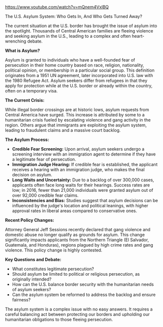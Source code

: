 https://www.youtube.com/watch?v=mQnem4VxlBQ

The U.S. Asylum System: Who Gets In, And Who Gets Turned Away?

The current situation at the U.S. border has brought the issue of asylum into the spotlight.  Thousands of Central American families are fleeing violence and seeking asylum in the U.S., leading to a complex and often heart-wrenching debate.

**What is Asylum?**

Asylum is granted to individuals who have a well-founded fear of persecution in their home country based on race, religion, nationality, political opinion, or membership in a particular social group.  This definition originates from a 1951 UN agreement, later incorporated into U.S. law with the 1980 Refugee Act.  Asylum seekers differ from refugees in that they apply for protection while at the U.S. border or already within the country, often on a temporary visa.

**The Current Crisis:**

While illegal border crossings are at historic lows, asylum requests from Central America have surged.  This increase is attributed by some to a humanitarian crisis fueled by escalating violence and gang activity in the region. Others argue that immigrants are exploiting the asylum system, leading to fraudulent claims and a massive court backlog.

**The Asylum Process:**

* **Credible Fear Screening:**  Upon arrival, asylum seekers undergo a screening interview with an immigration agent to determine if they have a legitimate fear of persecution.
* **Immigration Judge Hearing:**  If credible fear is established, the applicant receives a hearing with an immigration judge, who makes the final decision on asylum.
* **Long Waits and Uncertainty:**  Due to a backlog of over 300,000 cases, applicants often face long waits for their hearings.  Success rates are low; in 2016, fewer than 21,000 individuals were granted asylum out of over 92,000 credible fear claims.
* **Inconsistencies and Bias:** Studies suggest that asylum decisions can be influenced by the judge's location and political leanings, with higher approval rates in liberal areas compared to conservative ones.

**Recent Policy Changes:**

Attorney General Jeff Sessions recently declared that gang violence and domestic abuse no longer qualify as grounds for asylum. This change significantly impacts applicants from the Northern Triangle (El Salvador, Guatemala, and Honduras), regions plagued by high crime rates and gang violence.  This policy change is highly contested.

**Key Questions and Debate:**

* What constitutes legitimate persecution?
* Should asylum be limited to political or religious persecution, as originally intended?
* How can the U.S. balance border security with the humanitarian needs of asylum seekers?
* Can the asylum system be reformed to address the backlog and ensure fairness?


The asylum system is a complex issue with no easy answers.  It requires a careful balancing act between protecting our borders and upholding our humanitarian obligations to those fleeing persecution.
